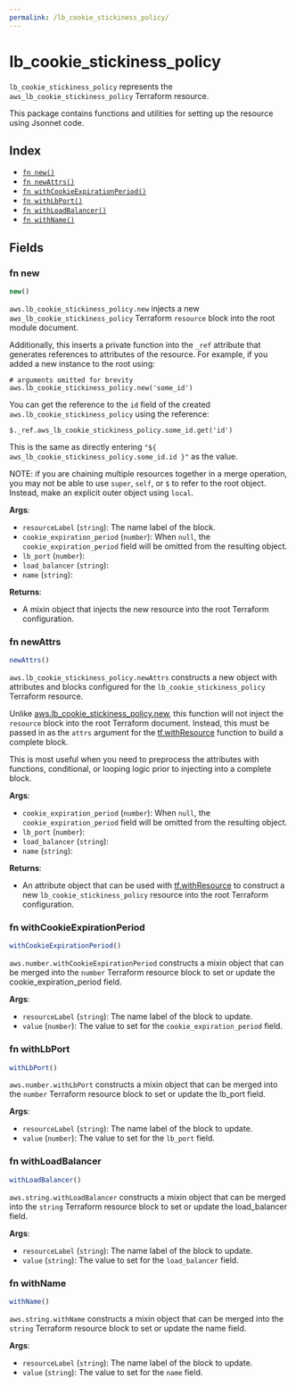 ```yaml
---
permalink: /lb_cookie_stickiness_policy/
---
```


# lb_cookie_stickiness_policy

`lb_cookie_stickiness_policy` represents the `aws_lb_cookie_stickiness_policy` Terraform resource.



This package contains functions and utilities for setting up the resource using Jsonnet code.


## Index

* [`fn new()`](#fn-new)
* [`fn newAttrs()`](#fn-newattrs)
* [`fn withCookieExpirationPeriod()`](#fn-withcookieexpirationperiod)
* [`fn withLbPort()`](#fn-withlbport)
* [`fn withLoadBalancer()`](#fn-withloadbalancer)
* [`fn withName()`](#fn-withname)

## Fields

### fn new

```ts
new()
```


`aws.lb_cookie_stickiness_policy.new` injects a new `aws_lb_cookie_stickiness_policy` Terraform `resource`
block into the root module document.

Additionally, this inserts a private function into the `_ref` attribute that generates references to attributes of the
resource. For example, if you added a new instance to the root using:

    # arguments omitted for brevity
    aws.lb_cookie_stickiness_policy.new('some_id')

You can get the reference to the `id` field of the created `aws.lb_cookie_stickiness_policy` using the reference:

    $._ref.aws_lb_cookie_stickiness_policy.some_id.get('id')

This is the same as directly entering `"${ aws_lb_cookie_stickiness_policy.some_id.id }"` as the value.

NOTE: if you are chaining multiple resources together in a merge operation, you may not be able to use `super`, `self`,
or `$` to refer to the root object. Instead, make an explicit outer object using `local`.

**Args**:
  - `resourceLabel` (`string`): The name label of the block.
  - `cookie_expiration_period` (`number`):  When `null`, the `cookie_expiration_period` field will be omitted from the resulting object.
  - `lb_port` (`number`): 
  - `load_balancer` (`string`): 
  - `name` (`string`): 

**Returns**:
- A mixin object that injects the new resource into the root Terraform configuration.


### fn newAttrs

```ts
newAttrs()
```


`aws.lb_cookie_stickiness_policy.newAttrs` constructs a new object with attributes and blocks configured for the `lb_cookie_stickiness_policy`
Terraform resource.

Unlike [aws.lb_cookie_stickiness_policy.new](#fn-lb_cookie_stickiness_policynew), this function will not inject the `resource`
block into the root Terraform document. Instead, this must be passed in as the `attrs` argument for the
[tf.withResource](https://github.com/tf-libsonnet/core/tree/main/docs#fn-withresource) function to build a complete block.

This is most useful when you need to preprocess the attributes with functions, conditional, or looping logic prior to
injecting into a complete block.

**Args**:
  - `cookie_expiration_period` (`number`):  When `null`, the `cookie_expiration_period` field will be omitted from the resulting object.
  - `lb_port` (`number`): 
  - `load_balancer` (`string`): 
  - `name` (`string`): 

**Returns**:
  - An attribute object that can be used with [tf.withResource](https://github.com/tf-libsonnet/core/tree/main/docs#fn-withresource) to construct a new `lb_cookie_stickiness_policy` resource into the root Terraform configuration.


### fn withCookieExpirationPeriod

```ts
withCookieExpirationPeriod()
```

`aws.number.withCookieExpirationPeriod` constructs a mixin object that can be merged into the `number`
Terraform resource block to set or update the cookie_expiration_period field.



**Args**:
  - `resourceLabel` (`string`): The name label of the block to update.
  - `value` (`number`): The value to set for the `cookie_expiration_period` field.


### fn withLbPort

```ts
withLbPort()
```

`aws.number.withLbPort` constructs a mixin object that can be merged into the `number`
Terraform resource block to set or update the lb_port field.



**Args**:
  - `resourceLabel` (`string`): The name label of the block to update.
  - `value` (`number`): The value to set for the `lb_port` field.


### fn withLoadBalancer

```ts
withLoadBalancer()
```

`aws.string.withLoadBalancer` constructs a mixin object that can be merged into the `string`
Terraform resource block to set or update the load_balancer field.



**Args**:
  - `resourceLabel` (`string`): The name label of the block to update.
  - `value` (`string`): The value to set for the `load_balancer` field.


### fn withName

```ts
withName()
```

`aws.string.withName` constructs a mixin object that can be merged into the `string`
Terraform resource block to set or update the name field.



**Args**:
  - `resourceLabel` (`string`): The name label of the block to update.
  - `value` (`string`): The value to set for the `name` field.
